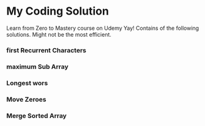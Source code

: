 # My Coding Solution

Learn from Zero to Mastery course on Udemy
Yay! Contains of the following solutions. Might not be the most efficient.

### first Recurrent Characters

### maximum Sub Array

### Longest wors

### Move Zeroes

### Merge Sorted Array
